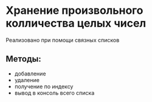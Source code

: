 # Хранение произвольного колличества целых чисел
Реализовано при помощи связных списков
## Методы:
- добавление
- удаление
- получение по индексу
- вывод в консоль всего списка
